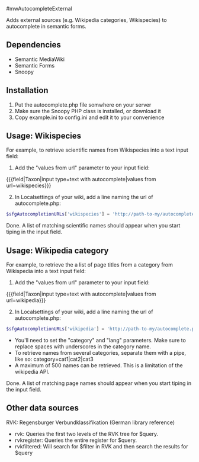 #mwAutocompleteExternal

Adds external sources (e.g. Wikipedia categories, Wikispecies) to autocomplete in semantic forms.

## Dependencies
* Semantic MediaWiki
* Semantic Forms
* Snoopy

## Installation
1. Put the autocomplete.php file somwhere on your server
2. Make sure the Snoopy PHP class is installed, or download it
3. Copy example.ini to config.ini and edit it to your convenience

## Usage: Wikispecies
For example, to retrieve scientific names from Wikispecies into a text input field:
1. Add the "values from url" parameter to your input field:

 {{{field|Taxon|input type=text with autocomplete|values from url=wikispecies}}}
 
2. In Localsettings of your wiki, add a line naming the url of autocomplete.php:
```php
$sfgAutocompletionURLs['wikispecies'] = 'http://path-to-my/autocomplete.php?source=wikispecies&search=<substr>'; 
```
Done. A list of matching scientific names should appear when you start tiping in the input field.

## Usage: Wikipedia category
For example, to retrieve the a list of page titles from a category from Wikispedia into a text input field:

1. Add the "values from url" parameter to your input field:

 {{{field|Taxon|input type=text with autocomplete|values from url=wikipedia}}}
 
2. In Localsettings of your wiki, add a line naming the url of autocomplete.php:
```php
$sfgAutocompletionURLs['wikipedia'] = 'http://path-to-my/autocomplete.php?source=wikispediacategory&category=mycategory&lang=en&search=<substr>'; 
```
* You'll need to set the "category" and "lang" parameters. Make sure to replace spaces with underscores in the category name.
* To retrieve names from several categories, separate them with a pipe, like so: category=cat1|cat2|cat3
* A maximum of 500 names can be retrieved. This is a limitation of the wikipedia API.

Done. A list of matching page names should appear when you start tiping in the input field.

## Other data sources
RVK: Regensburger Verbundklassifikation (German library reference) 
* rvk: Queries the first two levels of the RVK tree for $query.
* rvkregister: Queries the entire register for $query.
* rvkfiltered: Will search for $filter in RVK and then search the results for $query

